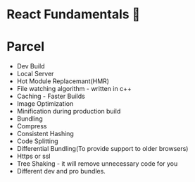 # React Fundamentals 🚀

# Parcel
- Dev Build 
- Local Server
- Hot Module Replacemant(HMR)
- File watching algorithm  - written in c++ 
- Caching - Faster Builds
- Image Optimization 
- Minification during production build
- Bundling 
- Compress
- Consistent Hashing
- Code Splitting
- Differential Bundling(To provide support to older browsers) 
- Https or ssl
- Tree Shaking - it will remove unnecessary code for you
- Different dev and pro bundles.


<!-- React is making your app fast but there are many other things which are making your app faster , that are bundler one of them is parcel -->